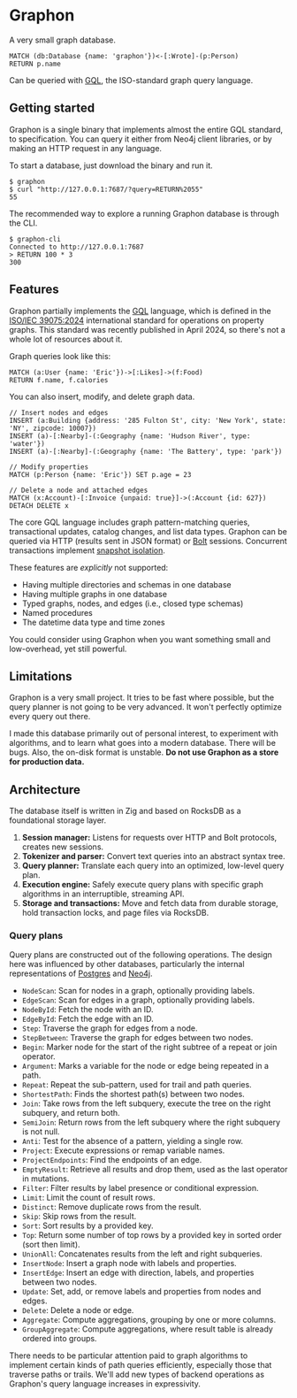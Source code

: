 # Graphon

A very small graph database.

```gql
MATCH (db:Database {name: 'graphon'})<-[:Wrote]-(p:Person)
RETURN p.name
```

Can be queried with [GQL](https://www.iso.org/standard/76120.html), the ISO-standard graph query language.

## Getting started

Graphon is a single binary that implements almost the entire GQL standard, to specification. You can query it either from Neo4j client libraries, or by making an HTTP request in any language.

To start a database, just download the binary and run it.

```sh-session
$ graphon
$ curl "http://127.0.0.1:7687/?query=RETURN%2055"
55
```

The recommended way to explore a running Graphon database is through the CLI.

```sh-session
$ graphon-cli
Connected to http://127.0.0.1:7687
> RETURN 100 * 3
300
```

## Features

Graphon partially implements the [GQL](https://www.gqlstandards.org/home) language, which is defined in the [ISO/IEC 39075:2024](https://www.iso.org/standard/76120.html) international standard for operations on property graphs. This standard was recently published in April 2024, so there's not a whole lot of resources about it.

Graph queries look like this:

```gql
MATCH (a:User {name: 'Eric'})->[:Likes]->(f:Food)
RETURN f.name, f.calories
```

You can also insert, modify, and delete graph data.

```gql
// Insert nodes and edges
INSERT (a:Building {address: '285 Fulton St', city: 'New York', state: 'NY', zipcode: 10007})
INSERT (a)-[:Nearby]-(:Geography {name: 'Hudson River', type: 'water'})
INSERT (a)-[:Nearby]-(:Geography {name: 'The Battery', type: 'park'})

// Modify properties
MATCH (p:Person {name: 'Eric'}) SET p.age = 23

// Delete a node and attached edges
MATCH (x:Account)-[:Invoice {unpaid: true}]->(:Account {id: 627})
DETACH DELETE x
```

The core GQL language includes graph pattern-matching queries, transactional updates, catalog changes, and list data types. Graphon can be queried via HTTP (results sent in JSON format) or [Bolt](https://neo4j.com/docs/bolt/current/) sessions. Concurrent transactions implement [snapshot isolation](https://jepsen.io/consistency/models/snapshot-isolation).

These features are _explicitly_ not supported:

- Having multiple directories and schemas in one database
- Having multiple graphs in one database
- Typed graphs, nodes, and edges (i.e., closed type schemas)
- Named procedures
- The datetime data type and time zones

You could consider using Graphon when you want something small and low-overhead, yet still powerful.

## Limitations

Graphon is a very small project. It tries to be fast where possible, but the query planner is not going to be very advanced. It won't perfectly optimize every query out there.

I made this database primarily out of personal interest, to experiment with algorithms, and to learn what goes into a modern database. There will be bugs. Also, the on-disk format is unstable. **Do not use Graphon as a store for production data.**

## Architecture

The database itself is written in Zig and based on RocksDB as a foundational storage layer.

1. **Session manager:** Listens for requests over HTTP and Bolt protocols, creates new sessions.
2. **Tokenizer and parser:** Convert text queries into an abstract syntax tree.
3. **Query planner:** Translate each query into an optimized, low-level query plan.
4. **Execution engine:** Safely execute query plans with specific graph algorithms in an interruptible, streaming API.
5. **Storage and transactions:** Move and fetch data from durable storage, hold transaction locks, and page files via RocksDB.

### Query plans

Query plans are constructed out of the following operations. The design here was influenced by other databases, particularly the internal representations of [Postgres](https://github.com/postgres/postgres/blob/REL_16_3/src/backend/commands/explain.c#L1177-L1180) and [Neo4j](https://neo4j.com/docs/cypher-manual/current/planning-and-tuning/operators/operators-detail/).

- `NodeScan`: Scan for nodes in a graph, optionally providing labels.
- `EdgeScan`: Scan for edges in a graph, optionally providing labels.
- `NodeById`: Fetch the node with an ID.
- `EdgeById`: Fetch the edge with an ID.
- `Step`: Traverse the graph for edges from a node.
- `StepBetween`: Traverse the graph for edges between two nodes.
- `Begin`: Marker node for the start of the right subtree of a repeat or join operator.
- `Argument`: Marks a variable for the node or edge being repeated in a path.
- `Repeat`: Repeat the sub-pattern, used for trail and path queries.
- `ShortestPath`: Finds the shortest path(s) between two nodes.
- `Join`: Take rows from the left subquery, execute the tree on the right subquery, and return both.
- `SemiJoin`: Return rows from the left subquery where the right subquery is not null.
- `Anti`: Test for the absence of a pattern, yielding a single row.
- `Project`: Execute expressions or remap variable names.
- `ProjectEndpoints`: Find the endpoints of an edge.
- `EmptyResult`: Retrieve all results and drop them, used as the last operator in mutations.
- `Filter`: Filter results by label presence or conditional expression.
- `Limit`: Limit the count of result rows.
- `Distinct`: Remove duplicate rows from the result.
- `Skip`: Skip rows from the result.
- `Sort`: Sort results by a provided key.
- `Top`: Return some number of top rows by a provided key in sorted order (sort then limit).
- `UnionAll`: Concatenates results from the left and right subqueries.
- `InsertNode`: Insert a graph node with labels and properties.
- `InsertEdge`: Insert an edge with direction, labels, and properties between two nodes.
- `Update`: Set, add, or remove labels and properties from nodes and edges.
- `Delete`: Delete a node or edge.
- `Aggregate`: Compute aggregations, grouping by one or more columns.
- `GroupAggregate`: Compute aggregations, where result table is already ordered into groups.

There needs to be particular attention paid to graph algorithms to implement certain kinds of path queries efficiently, especially those that traverse paths or trails. We'll add new types of backend operations as Graphon's query language increases in expressivity.
